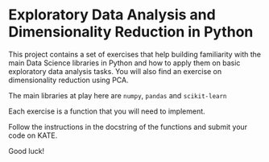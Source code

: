 # Exploratory Data Analysis and Dimensionality Reduction in Python

This project contains a set of exercises that help building familiarity with the main Data Science libraries in Python and how to apply them on basic exploratory data analysis tasks. You will also find an exercise on dimensionality reduction using PCA.

The main libraries at play here are `numpy`, `pandas` and `scikit-learn`

Each exercise is a function that you will need to implement.

Follow the instructions in the docstring of the functions and submit your code on KATE.

Good luck!
